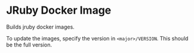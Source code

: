 JRuby Docker Image
===================

Builds jruby docker images.

To update the images, specify the version in `<major>/VERSION`. This should be
the full version.
